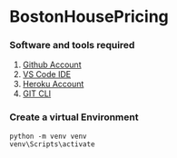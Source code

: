 # BostonHousePricing

### Software and tools required

1. [Github Account](https://github.com)
2. [VS Code IDE](https://code.visualstudio.com)
3. [Heroku Account](https://heroku.com)
4. [GIT CLI](https://git-scm.com/book/en/v2/Getting-Started-The-Command-Line)

### Create a virtual Environment

```
python -m venv venv
venv\Scripts\activate
```